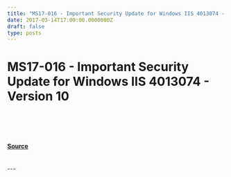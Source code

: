 ```yaml
---
title: "MS17-016 - Important Security Update for Windows IIS 4013074 - Version 10"
date: 2017-03-14T17:00:00.0000000Z
draft: false
type: posts
---
```

# MS17-016 - Important Security Update for Windows IIS 4013074 - Version 10

<br/>

<br/>

<br/>


#### [Source](https://technet.microsoft.com/en-us/library/security/MS17-016)

<br/>
---
